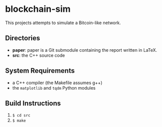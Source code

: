 # blockchain-sim

This projects attempts to simulate a Bitcoin-like network.

## Directories
* **paper**: paper is a Git submodule containing the report written in LaTeX.
* **src**: the C++ source code

## System Requirements

* a C++ compiler (the Makefile assumes g++)
* the `matplotlib` and `tqdm` Python modules

## Build Instructions
1. `$ cd src`
2. `$ make`

